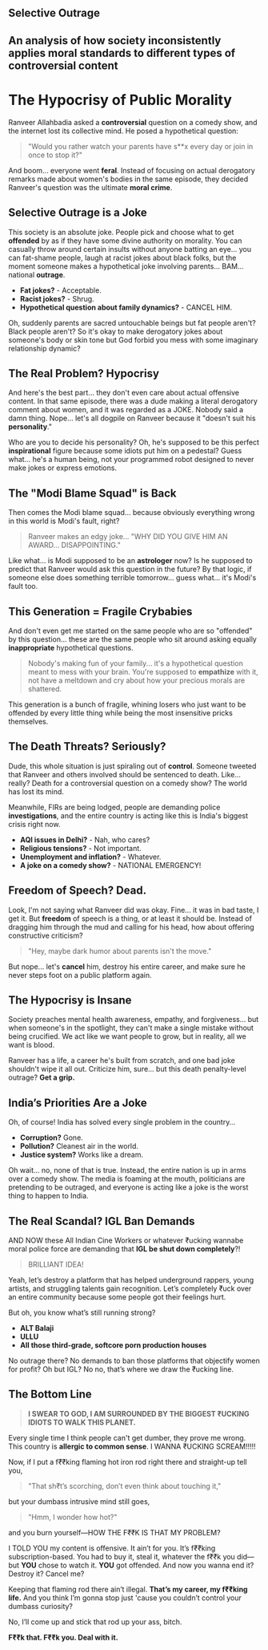 Selective Outrage
---
An analysis of how society inconsistently applies moral standards to different types of controversial content
---
# The Hypocrisy of Public Morality

Ranveer Allahbadia asked a **controversial** question on a comedy show, and the internet lost its collective mind. He posed a hypothetical question:

> "Would you rather watch your parents have s**x every day or join in once to stop it?"

And boom... everyone went **feral**. Instead of focusing on actual derogatory remarks made about women's bodies in the same episode, they decided Ranveer's question was the ultimate **moral crime**. 

## Selective Outrage is a Joke

This society is an absolute joke. People pick and choose what to get **offended** by as if they have some divine authority on morality. You can casually throw around certain insults without anyone batting an eye... you can fat-shame people, laugh at racist jokes about black folks, but the moment someone makes a hypothetical joke involving parents... BAM... national **outrage**. 

- **Fat jokes?** - Acceptable.
- **Racist jokes?** - Shrug.
- **Hypothetical question about family dynamics?** - CANCEL HIM.

Oh, suddenly parents are sacred untouchable beings but fat people aren't? Black people aren't? So it's okay to make derogatory jokes about someone's body or skin tone but God forbid you mess with some imaginary relationship dynamic?

## The Real Problem? Hypocrisy

And here's the best part... they don't even care about actual offensive content. In that same episode, there was a dude making a literal derogatory comment about women, and it was regarded as a JOKE. Nobody said a damn thing. Nope... let's all dogpile on Ranveer because it "doesn't suit his **personality**." 

Who are you to decide his personality? Oh, he's supposed to be this perfect **inspirational** figure because some idiots put him on a pedestal? Guess what... he's a human being, not your programmed robot designed to never make jokes or express emotions.

## The "Modi Blame Squad" is Back

Then comes the Modi blame squad... because obviously everything wrong in this world is Modi's fault, right? 

> Ranveer makes an edgy joke... "WHY DID YOU GIVE HIM AN AWARD... DISAPPOINTING."

Like what... is Modi supposed to be an **astrologer** now? Is he supposed to predict that Ranveer would ask this question in the future? By that logic, if someone else does something terrible tomorrow... guess what... it's Modi's fault too.

## This Generation = Fragile Crybabies

And don't even get me started on the same people who are so "offended" by this question... these are the same people who sit around asking equally **inappropriate** hypothetical questions.

> Nobody's making fun of your family... it's a hypothetical question meant to mess with your brain. You're supposed to **empathize** with it, not have a meltdown and cry about how your precious morals are shattered.

This generation is a bunch of fragile, whining losers who just want to be offended by every little thing while being the most insensitive pricks themselves.

## The Death Threats? Seriously?

Dude, this whole situation is just spiraling out of **control**. Someone tweeted that Ranveer and others involved should be sentenced to death. Like... really? Death for a controversial question on a comedy show? The world has lost its mind. 

Meanwhile, FIRs are being lodged, people are demanding police **investigations**, and the entire country is acting like this is India's biggest crisis right now. 

- **AQI issues in Delhi?** - Nah, who cares?
- **Religious tensions?** - Not important.
- **Unemployment and inflation?** - Whatever.
- **A joke on a comedy show?** - NATIONAL EMERGENCY!

## Freedom of Speech? Dead.

Look, I'm not saying what Ranveer did was okay. Fine... it was in bad taste, I get it. But **freedom** of speech is a thing, or at least it should be. Instead of dragging him through the mud and calling for his head, how about offering constructive criticism?

> "Hey, maybe dark humor about parents isn't the move."

But nope... let's **cancel** him, destroy his entire career, and make sure he never steps foot on a public platform again.

## The **Hypocrisy** is Insane

Society preaches mental health awareness, empathy, and forgiveness... but when someone's in the spotlight, they can't make a single mistake without being crucified. We act like we want people to grow, but in reality, all we want is blood.

Ranveer has a life, a career he's built from scratch, and one bad joke shouldn't wipe it all out. Criticize him, sure... but this death penalty-level outrage? **Get a grip.**

## India’s Priorities Are a Joke

Oh, of course! India has solved every single problem in the country…

- **Corruption?** Gone.
- **Pollution?** Cleanest air in the world.
- **Justice system?** Works like a dream.

Oh wait... no, none of that is true. Instead, the entire nation is up in arms over a comedy show. The media is foaming at the mouth, politicians are pretending to be outraged, and everyone is acting like a joke is the worst thing to happen to India.

## The Real Scandal? IGL Ban Demands

AND NOW these All Indian Cine Workers or whatever ₹ucking wannabe moral police force are demanding that **IGL be shut down completely**?! 

> BRILLIANT IDEA! 

Yeah, let’s destroy a platform that has helped underground rappers, young artists, and struggling talents gain recognition. Let’s completely ₹uck over an entire community because some people got their feelings hurt. 

But oh, you know what’s still running strong?

- **ALT Balaji**
- **ULLU**
- **All those third-grade, softcore porn production houses**

No outrage there? No demands to ban those platforms that objectify women for profit? Oh but IGL? No no, that’s where we draw the ₹ucking line.

## The Bottom Line

> **I SWEAR TO GOD, I AM SURROUNDED BY THE BIGGEST ₹UCKING IDIOTS TO WALK THIS PLANET.**

Every single time I think people can't get dumber, they prove me wrong. This country is **allergic to common sense**. I WANNA ₹UCKING SCREAM!!!!!

Now, if I put a f₹₹king flaming hot iron rod right there and straight-up tell you, 

> "That sh₹t’s scorching, don’t even think about touching it,"

but your dumbass intrusive mind still goes,

> "Hmm, I wonder how hot?"

and you burn yourself—HOW THE F₹₹K IS THAT MY PROBLEM? 

I TOLD YOU my content is offensive. It ain’t for you. It’s f₹₹king subscription-based. You had to buy it, steal it, whatever the f₹₹k you did—but **YOU** chose to watch it. **YOU** got offended. And now you wanna end it? Destroy it? Cancel me?

Keeping that flaming rod there ain’t illegal. **That’s my career, my f₹₹king life.** And you think I’m gonna stop just 'cause you couldn’t control your dumbass curiosity?

No, I’ll come up and stick that rod up your ass, bitch.

**F₹₹k that. F₹₹k you. Deal with it.**
